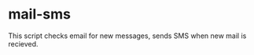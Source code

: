 mail-sms
========

This script checks email for new messages, sends SMS when new mail is recieved. 
